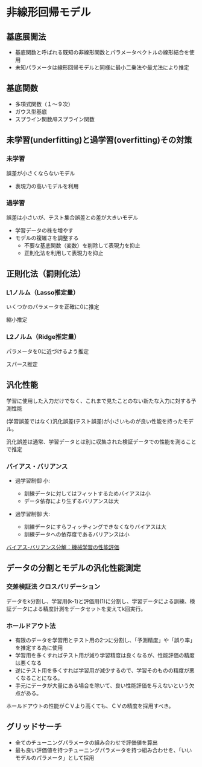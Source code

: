 # 非線形回帰モデル

## 基底展開法
- 基底関数と呼ばれる既知の非線形関数とパラメータベクトルの線形結合を使用
- 未知パラメータは線形回帰モデルと同様に最小二乗法や最尤法により推定

## 基底関数
- 多項式関数（１～９次）
- ガウス型基底
- スプライン関数/Bスプライン関数

## 未学習(underfitting)と過学習(overfitting)その対策
### 未学習
誤差が小さくならないモデル

- 表現力の高いモデルを利用
### 過学習
誤差は小さいが、テスト集合誤差との差が大きいモデル

- 学習データの株を増やす
- モデルの複雑さを調整する
  - 不要な基底関数（変数）を削除して表現力を抑止
  - 正則化法を利用して表現力を抑止

## 正則化法（罰則化法）

### L1ノルム（Lasso推定量）
いくつかのパラメータを正確に0に推定

縮小推定

### L2ノルム（Ridge推定量）
パラメータを0に近づけるよう推定

スパース推定

## 汎化性能

学習に使用した入力だけでなく、これまで見たことのない新たな入力に対する予測性能

(学習誤差ではなく)汎化誤差(テスト誤差)が小さいものが良い性能を持ったモデル。

汎化誤差は通常、学習データとは別に収集された検証データでの性能を測ることで推定

### バイアス・バリアンス
- 過学習制御 小:
  - 訓練データに対してはフィットするためバイアスは小 
  - データ依存により生ずるバリアンスは大

- 過学習制御 大:
  - 訓練データにすらフィッティングできなくなりバイアスは大
  - 訓練データへの依存度であるバリアンスは小 

[バイアス-バリアンス分解：機械学習の性能評価](https://lms.quizgenerator.net/sys/index.php?action=quizPlayer&options=eyJzY29faWQiOiIxMjE3MTI3IiwiYmFja19saXN0Ijp0cnVlLCJoZWFkZXIiOnsiZ29vZCI6eyJ2aXNpYmxlIjp0cnVlfX19)

## データの分割とモデルの汎化性能測定

### 交差検証法 クロスバリデーション

データをk分割し、学習用(k-1)と評価用(1)に分割し、学習データによる訓練、検証データによる精度計測をデータセットを変えてk回実行。

### ホールドアウト法
- 有限のデータを学習用とテスト用の2つに分割し、「予測精度」や「誤り率」を推定する為に使用
- 学習用を多くすればテスト用が減り学習精度は良くなるが、性能評価の精度は悪くなる
- 逆にテスト用を多くすれば学習用が減少するので、学習そのものの精度が悪くなることになる。
- 手元にデータが大量にある場合を除いて、良い性能評価を与えないという欠点がある。

ホールドアウトの性能がＣＶより高くても、ＣＶの精度を採用すべき。

## グリッドサーチ
- 全てのチューニングパラメータの組み合わせで評価値を算出
- 最も良い評価値を持つチューニングパラメータを持つ組み合わせを、「いいモデルのパラメータ」として採用

